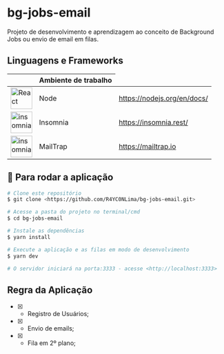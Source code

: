 # bg-jobs-email

Projeto de desenvolvimento e aprendizagem ao conceito de Background Jobs ou envio de email em filas.
## Linguagens e Frameworks
<table style="width:100%">
    <thead>
      <tr>
        <th></th>
        <th>Ambiente de trabalho</th>
      </tr>
    </thead>
    <tbody>
      <tr>
        <td><img src="https://cdn.freebiesupply.com/logos/thumbs/2x/nodejs-1-logo.png" width="50" alt="React"></td>
        <td>Node</td>
        <td><a target="_blank" href="https://nodejs.org/en/docs/">https://nodejs.org/en/docs/</a></td>
      </tr>  
      <tr>
        <td><img src="https://seeklogo.com/images/I/insomnia-logo-A35E09EB19-seeklogo.com.png" width="50" alt="insomnia"></td>
        <td>Insomnia</td>
        <td><a target="_blank" href="https://insomnia.rest/">https://insomnia.rest/</a></td>
      </tr>    
      <tr>
        <td><img src="https://mailtrap.io/wp-content/uploads/2021/04/mailtrap-new-logo.svg" width="50" alt="insomnia"></td>
        <td>MailTrap</td>
        <td><a target="_blank" href="https://mailtrap.io">https://mailtrap.io</a></td>
      </tr>  
    </tbody>
</table>


## 🎲 Para rodar a aplicação
```bash
# Clone este repositório
$ git clone <https://github.com/R4YC0NLima/bg-jobs-email.git>

# Acesse a pasta do projeto no terminal/cmd
$ cd bg-jobs-email

# Instale as dependências
$ yarn install

# Execute a aplicação e as filas em modo de desenvolvimento
$ yarn dev

# O servidor iniciará na porta:3333 - acesse <http://localhost:3333>
```

## Regra da Aplicação
* [x] - Registro de Usuários;
* [x] - Envio de emails;
* [x] - Fila em 2º plano;